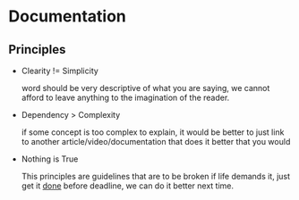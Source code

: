 # Documentation

## Principles
* Clearity != Simplicity

  word should be very descriptive of what you are saying, we cannot afford to leave anything to the imagination of the reader.
* Dependency > Complexity

  if some concept is too complex to explain, it would be better to just link to another article/video/documentation that does it better that you would
* Nothing is True

  This principles are guidelines that are to be broken if life demands it, just get it [done](https://www.youtube.com/watch?v=bJQj1uKtnus&pp=ygUQdGhlIGN1bHQgb2YgZG9uZQ%3D%3D) before deadline, we can do it better next time.
